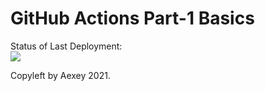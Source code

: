 # GitHub Actions Part-1 Basics


Status of Last Deployment:<br>
<img src="https://github.com/alexis-ru/github-actions-part-1-basics/workflows/My-GitHubActions-Basics/badge.svg?branch=master"><br>


Copyleft by Aexey 2021.
